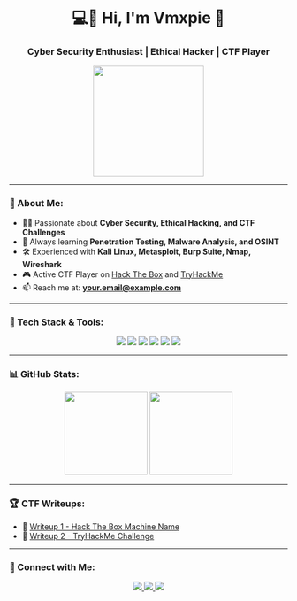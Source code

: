 <!-- Cyber Security Themed GitHub Profile -->
<h1 align="center">💻👾 Hi, I'm Vmxpie 🔐</h1>
<h3 align="center">Cyber Security Enthusiast | Ethical Hacker | CTF Player</h3>

<p align="center">
  <img src="https://media.giphy.com/media/H1dxi8C7oD0PC/giphy.gif" width="200">
</p>

---

### 👾 About Me:
- 🕵️‍♂️ Passionate about **Cyber Security, Ethical Hacking, and CTF Challenges**  
- 🎯 Always learning **Penetration Testing, Malware Analysis, and OSINT**  
- 🛠️ Experienced with **Kali Linux, Metasploit, Burp Suite, Nmap, Wireshark**  
- 🎮 Active CTF Player on [Hack The Box](https://www.hackthebox.com/) and [TryHackMe](https://tryhackme.com/)  
- 📫 Reach me at: **your.email@example.com**  

---

### 🚀 Tech Stack & Tools:
<p align="center">
  <img src="https://img.shields.io/badge/Kali%20Linux-557C94?style=for-the-badge&logo=kalilinux&logoColor=white">
  <img src="https://img.shields.io/badge/Metasploit-222222?style=for-the-badge&logo=metasploit&logoColor=white">
  <img src="https://img.shields.io/badge/Burp%20Suite-FE7A16?style=for-the-badge&logo=burpsuite&logoColor=white">
  <img src="https://img.shields.io/badge/Wireshark-1679A7?style=for-the-badge&logo=wireshark&logoColor=white">
  <img src="https://img.shields.io/badge/Nmap-68A063?style=for-the-badge&logo=nmap&logoColor=white">
  <img src="https://img.shields.io/badge/Linux-333333?style=for-the-badge&logo=linux&logoColor=white">
</p>

---

### 📊 GitHub Stats:
<p align="center">
  <img src="https://github-readme-stats.vercel.app/api?username=yourusername&show_icons=true&theme=tokyonight" height="150">
  <img src="https://github-readme-streak-stats.herokuapp.com/?user=yourusername&theme=tokyonight" height="150">
</p>

---

### 🏆 CTF Writeups:
- 🔹 [Writeup 1 - Hack The Box Machine Name](https://yourblog.com/writeup1)
- 🔹 [Writeup 2 - TryHackMe Challenge](https://yourblog.com/writeup2)

---

### 🔗 Connect with Me:
<p align="center">
  <a href="https://twitter.com/yourusername">
    <img src="https://img.shields.io/badge/Twitter-%231DA1F2.svg?style=for-the-badge&logo=Twitter&logoColor=white">
  </a>
  <a href="https://linkedin.com/in/yourusername">
    <img src="https://img.shields.io/badge/LinkedIn-%230077B5.svg?style=for-the-badge&logo=LinkedIn&logoColor=white">
  </a>
  <a href="https://yourblog.com">
    <img src="https://img.shields.io/badge/Blog-%23FF5722.svg?style=for-the-badge&logo=Blogger&logoColor=white">
  </a>
</p>

